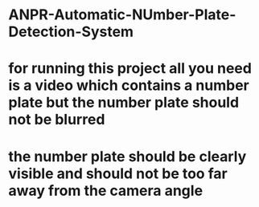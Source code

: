 # ANPR-Automatic-NUmber-Plate-Detection-System
# for running this project all you need is a video which contains a number plate but the number plate should not be blurred 
# the number plate should be clearly visible and should not be too far away from the camera angle



